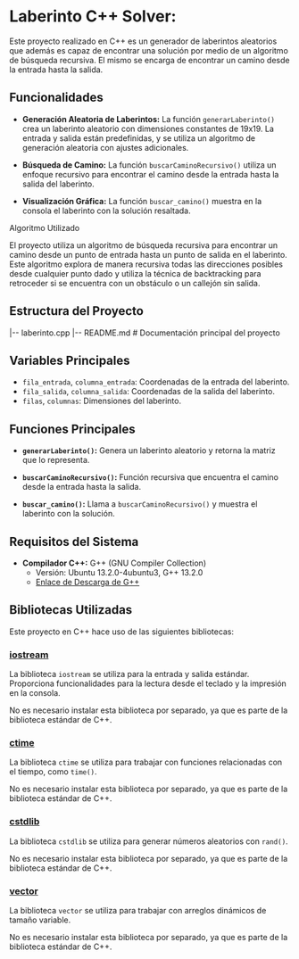 # Laberinto C++ Solver:

Este proyecto realizado en C++ es un generador de laberintos aleatorios que además es capaz de encontrar una solución por medio de un algoritmo de búsqueda recursiva. El mismo se encarga de encontrar un camino desde la entrada hasta la salida.

## Funcionalidades

- **Generación Aleatoria de Laberintos:** La función `generarLaberinto()` crea un laberinto aleatorio con dimensiones constantes de 19x19. La entrada y salida están predefinidas, y se utiliza un algoritmo de generación aleatoria con ajustes adicionales.

- **Búsqueda de Camino:** La función `buscarCaminoRecursivo()` utiliza un enfoque recursivo para encontrar el camino desde la entrada hasta la salida del laberinto.

- **Visualización Gráfica:** La función `buscar_camino()` muestra en la consola el laberinto con la solución resaltada.

Algoritmo Utilizado

El proyecto utiliza un algoritmo de búsqueda recursiva para encontrar un camino desde un punto de entrada hasta un punto de salida en el laberinto. Este algoritmo explora de manera recursiva todas las direcciones posibles desde cualquier punto dado y utiliza la técnica de backtracking para retroceder si se encuentra con un obstáculo o un callejón sin salida.

## Estructura del Proyecto

|-- laberinto.cpp
|-- README.md # Documentación principal del proyecto

## Variables Principales

- `fila_entrada`, `columna_entrada`: Coordenadas de la entrada del laberinto.
- `fila_salida`, `columna_salida`: Coordenadas de la salida del laberinto.
- `filas`, `columnas`: Dimensiones del laberinto.

## Funciones Principales

- **`generarLaberinto()`:** Genera un laberinto aleatorio y retorna la matriz que lo representa.

- **`buscarCaminoRecursivo()`:** Función recursiva que encuentra el camino desde la entrada hasta la salida.

- **`buscar_camino()`:** Llama a `buscarCaminoRecursivo()` y muestra el laberinto con la solución.
## Requisitos del Sistema

- **Compilador C++:** G++ (GNU Compiler Collection)
  - Versión: Ubuntu 13.2.0-4ubuntu3, G++ 13.2.0
  - [Enlace de Descarga de G++](https://gcc.gnu.org/)
  
## Bibliotecas Utilizadas

Este proyecto en C++ hace uso de las siguientes bibliotecas:

### [iostream](https://www.cplusplus.com/reference/iostream/)

La biblioteca `iostream` se utiliza para la entrada y salida estándar. Proporciona funcionalidades para la lectura desde el teclado y la impresión en la consola.

No es necesario instalar esta biblioteca por separado, ya que es parte de la biblioteca estándar de C++.

### [ctime](https://www.cplusplus.com/reference/ctime/)

La biblioteca `ctime` se utiliza para trabajar con funciones relacionadas con el tiempo, como `time()`.

No es necesario instalar esta biblioteca por separado, ya que es parte de la biblioteca estándar de C++.

### [cstdlib](https://www.cplusplus.com/reference/cstdlib/)

La biblioteca `cstdlib` se utiliza para generar números aleatorios con `rand()`.

No es necesario instalar esta biblioteca por separado, ya que es parte de la biblioteca estándar de C++.

### [vector](https://www.cplusplus.com/reference/vector/)

La biblioteca `vector` se utiliza para trabajar con arreglos dinámicos de tamaño variable.

No es necesario instalar esta biblioteca por separado, ya que es parte de la biblioteca estándar de C++.


